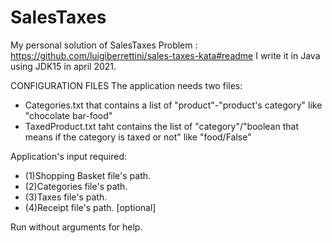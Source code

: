# SalesTaxes
My personal solution of SalesTaxes Problem : https://github.com/luigiberrettini/sales-taxes-kata#readme
I write it in Java using JDK15 in april 2021.

CONFIGURATION FILES
The application needs two files:
* Categories.txt that contains a list of "product"-"product's category" like "chocolate bar-food"
* TaxedProduct.txt taht contains the list of "category"/"boolean that means if the category is taxed or not" like "food/False"
  
Application's input required:
* (1)Shopping Basket file's path.
* (2)Categories file's path.
* (3)Taxes file's path.
* (4)Receipt file's path. [optional]

Run without arguments for help.
